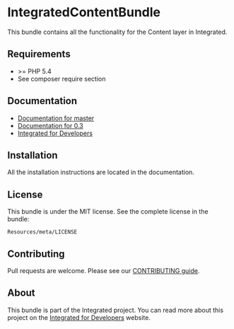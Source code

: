 # IntegratedContentBundle #
This bundle contains all the functionality for the Content layer in Integrated.

## Requirements ##
* &gt;= PHP 5.4
* See composer require section

## Documentation ##
* [Documentation for master](https://bitbucket.org/eactive/integrated-content-bundle/src/master/Resources/doc/index.md)
* [Documentation for 0.3](https://bitbucket.org/eactive/integrated-content-bundle/src/0.3/Resources/doc/index.md)
* [Integrated for Developers](http://integratedfordevelopers.com/ "Integrated for Developers")

## Installation ##
All the installation instructions are located in the documentation.

## License ##
This bundle is under the MIT license. See the complete license in the bundle:

    Resources/meta/LICENSE

## Contributing ##
Pull requests are welcome. Please see our [CONTRIBUTING guide](http://integratedfordevelopers.com/contributing "CONTRIBUTING guide").

## About ##
This bundle is part of the Integrated project. You can read more about this project on the
[Integrated for Developers](http://integratedfordevelopers.com/ "Integrated for Developers") website.